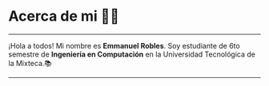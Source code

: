 # Acerca de mi 🧑‍💻
---

¡Hola a todos! Mi nombre es **Emmanuel Robles**. Soy  estudiante de 6to semestre de **Ingeniería en Computación** en la Universidad Tecnológica de la Mixteca.📚

---
